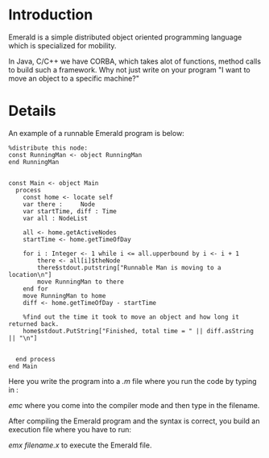 # Introduction #

Emerald is a simple distributed object oriented programming language which is specialized for mobility.

In Java, C/C++ we have CORBA, which takes alot of functions, method calls to build such a framework. Why not just write on your program "I want to move an object to a specific machine?"



# Details #

An example of a runnable Emerald program is below:

```
%distribute this node:
const RunningMan <- object RunningMan
end RunningMan


const Main <- object Main
  process
    const home <- locate self
    var there :     Node
    var startTime, diff : Time
    var all : NodeList

    all <- home.getActiveNodes
    startTime <- home.getTimeOfDay
    
    for i : Integer <- 1 while i <= all.upperbound by i <- i + 1
    	there <- all[i]$theNode
		there$stdout.putstring["Runnable Man is moving to a location\n"]
    	move RunningMan to there
    end for
	move RunningMan to home
	diff <- home.getTimeOfDay - startTime

    %find out the time it took to move an object and how long it returned back.
    home$stdout.PutString["Finished, total time = " || diff.asString || "\n"]    


  end process
end Main
```

Here you write the program into a _.m_ file where you run the code by typing in :

_emc_ where you come into the compiler mode and then type in the filename.

After compiling the Emerald program and the syntax is correct, you build an execution file where you have to run:

_emx filename.x_ to execute the Emerald file.